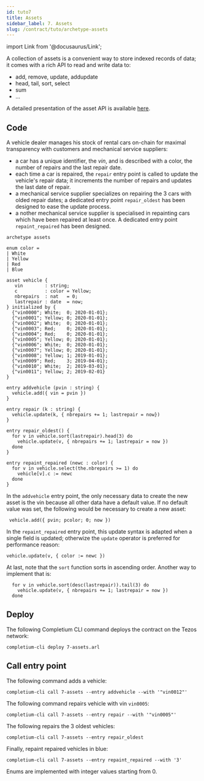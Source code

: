 ```yaml
---
id: tuto7
title: Assets
sidebar_label: 7. Assets
slug: /contract/tuto/archetype-assets
---
```


import Link from '@docusaurus/Link';

A collection of assets is a convenient way to store indexed records of data; it comes with a rich API to read and write data to:
* add, remove, update, addupdate
* head, tail, sort, select
* sum
* ...

A detailed presentation of the asset API is available <a href='https://docs.archetype-lang.org/archetype-language/data-model' target='_blank'>here</a>.

## Code

A vehicle dealer manages his stock of rental cars on-chain for maximal transparency with customers and mechanical service suppliers:
* a car has a unique identifier, the *vin*, and is described with a color, the number of repairs and the last repair date.
* each time a car is repaired, the `repair` entry point is called to update the vehicle's repair data; it increments the number of repairs and updates the last date of repair.
* a mechanical service supplier specializes on repairing the 3 cars with olded repair dates; a dedicated entry point `repair_oldest` has been designed to ease the update process.
* a nother mechanical service supplier is specialised in repainting cars which have been repaired at least once. A dedicated entry point `repaint_repaired` has been designed.

```archetype {30,34,38-40,44-46}
archetype assets

enum color =
| White
| Yellow
| Red
| Blue

asset vehicle {
   vin        : string;
   c          : color = Yellow;
   nbrepairs  : nat   = 0;
   lastrepair : date  = now;
} initialized by {
  {"vin0000"; White;  0; 2020-01-01};
  {"vin0001"; Yellow; 0; 2020-01-01};
  {"vin0002"; White;  0; 2020-01-01};
  {"vin0003"; Red;    0; 2020-01-01};
  {"vin0004"; Red;    0; 2020-01-01};
  {"vin0005"; Yellow; 0; 2020-01-01};
  {"vin0006"; White;  0; 2020-01-01};
  {"vin0007"; Yellow; 0; 2020-01-01};
  {"vin0008"; Yellow; 1; 2019-01-01};
  {"vin0009"; Red;    3; 2019-04-01};
  {"vin0010"; White;  2; 2019-03-01};
  {"vin0011"; Yellow; 2; 2019-02-01}
}

entry addvehicle (pvin : string) {
  vehicle.add({ vin = pvin })
}

entry repair (k : string) {
  vehicle.update(k, { nbrepairs += 1; lastrepair = now})
}

entry repair_oldest() {
  for v in vehicle.sort(lastrepair).head(3) do
    vehicle.update(v, { nbrepairs += 1; lastrepair = now })
  done
}

entry repaint_repaired (newc : color) {
  for v in vehicle.select(the.nbrepairs >= 1) do
    vehicle[v].c := newc
  done
}
```

In the `addvehicle` entry point, the only necessary data to create the new asset is the vin because all other data have a default value. If no default value was set, the following would be necessary to create a new asset:

```archetype
 vehicle.add({ pvin; pcolor; 0; now })
```

In the `repaint_repaired` entry point, this update syntax is adapted when a single field is updated; otherwize the `update` operator is preferred for performance reason:

```
vehicle.update(v, { color := newc })
```

At last, note that the `sort` function sorts in ascending order. Another way to implement that is:

```archetype {1}
  for v in vehicle.sort(desc(lastrepair)).tail(3) do
    vehicle.update(v, { nbrepairs += 1; lastrepair = now })
  done
```

## Deploy

The following <Link to='/docs/cli'>Completium CLI</Link> command deploys the contract on the Tezos network:

```
completium-cli deploy 7-assets.arl
```

## Call entry point

The following command adds a vehicle:

```
completium-cli call 7-assets --entry addvehicle --with '"vin0012"'
```

The following command repairs vehicle with vin `vin0005`:

```
completium-cli call 7-assets --entry repair --with '"vin0005"'
```

The following repairs the 3 oldest vehicles:

```
completium-cli call 7-assets --entry repair_oldest
```

Finally, repaint repaired vehicles in blue:

```
completium-cli call 7-assets --entry repaint_repaired --with '3'
```

Enums are implemented with integer values starting from 0.
